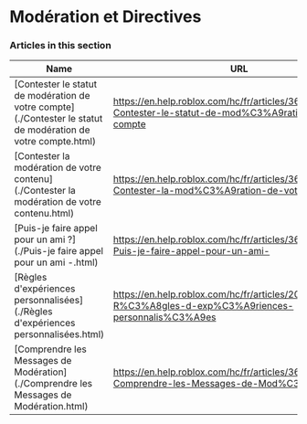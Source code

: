 # Modération et Directives  
### Articles in this section
Name|URL
-|-
[Contester le statut de modération de votre compte](./Contester le statut de modération de votre compte.html) |https://en.help.roblox.com/hc/fr/articles/360000245263-Contester-le-statut-de-mod%C3%A9ration-de-votre-compte
[Contester la modération de votre contenu](./Contester la modération de votre contenu.html) |https://en.help.roblox.com/hc/fr/articles/360000272703-Contester-la-mod%C3%A9ration-de-votre-contenu
[Puis-je faire appel pour un ami ?](./Puis-je faire appel pour un ami -.html) |https://en.help.roblox.com/hc/fr/articles/360000240183-Puis-je-faire-appel-pour-un-ami-
[Règles d'expériences personnalisées](./Règles d'expériences personnalisées.html) |https://en.help.roblox.com/hc/fr/articles/203312500-R%C3%A8gles-d-exp%C3%A9riences-personnalis%C3%A9es
[Comprendre les Messages de Modération](./Comprendre les Messages de Modération.html) |https://en.help.roblox.com/hc/fr/articles/360020870412-Comprendre-les-Messages-de-Mod%C3%A9ration